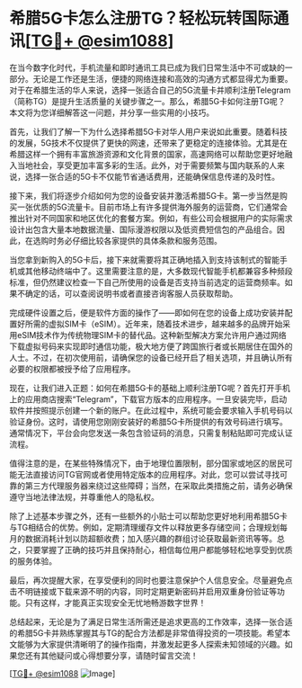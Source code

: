 # 希腊5G卡怎么注册TG？轻松玩转国际通讯[[TG💪+ @esim1088](https://t.me/s/esim1088)]

在当今数字化时代，手机流量和即时通讯工具已成为我们日常生活中不可或缺的一部分。无论是工作还是生活，便捷的网络连接和高效的沟通方式都显得尤为重要。对于在希腊生活的华人来说，选择一张适合自己的5G流量卡并顺利注册Telegram（简称TG）是提升生活质量的关键步骤之一。那么，希腊5G卡如何注册TG呢？本文将为您详细解答这一问题，并分享一些实用的小技巧。

首先，让我们了解一下为什么选择希腊5G卡对华人用户来说如此重要。随着科技的发展，5G技术不仅提供了更快的网速，还带来了更稳定的连接体验。尤其是在希腊这样一个拥有丰富旅游资源和文化背景的国家，高速网络可以帮助您更好地融入当地社会，享受更加丰富多彩的生活。此外，对于需要频繁与国内联系的人来说，选择一张合适的5G卡不仅能节省通话费用，还能确保信息传递的及时性。

接下来，我们将逐步介绍如何为您的设备安装并激活希腊5G卡。第一步当然是购买一张优质的5G流量卡。目前市场上有许多提供海外服务的运营商，它们通常会推出针对不同国家和地区优化的套餐方案。例如，有些公司会根据用户的实际需求设计出包含大量本地数据流量、国际漫游权限以及低资费短信包的产品组合。因此，在选购时务必仔细比较各家提供的具体条款和服务范围。

当您拿到新购入的5G卡后，接下来就需要将其正确地插入到支持该制式的智能手机或其他移动终端中了。这里需要注意的是，大多数现代智能手机都兼容多种频段标准，但仍然建议检查一下自己所使用的设备是否支持当前选定的运营商频率。如果不确定的话，可以查阅说明书或者直接咨询客服人员获取帮助。

完成硬件设置之后，便是软件方面的操作了——即如何在您的设备上成功安装并配置好所需的虚拟SIM卡（eSIM）。近年来，随着技术进步，越来越多的品牌开始采用eSIM技术作为传统物理SIM卡的替代品。这种新型解决方案允许用户通过网络下载虚拟号码来实现即时通信功能，极大地方便了跨国旅行者或长期居住在国外的人士。不过，在初次使用前，请确保您的设备已经开启了相关选项，并且确认所有必要的权限都被授予给了应用程序。

现在，让我们进入正题：如何在希腊5G卡的基础上顺利注册TG呢？首先打开手机上的应用商店搜索“Telegram”，下载官方版本的应用程序。一旦安装完毕，启动软件并按照提示创建一个新的账户。在此过程中，系统可能会要求输入手机号码以验证身份。这时，请使用您刚刚安装好的希腊5G卡所提供的有效号码进行填写。通常情况下，平台会向您发送一条包含验证码的消息，只需复制粘贴即可完成认证流程。

值得注意的是，在某些特殊情况下，由于地理位置限制，部分国家或地区的居民可能无法直接访问TG官网或者使用特定版本的应用程序。对此，您可以尝试寻找可靠的第三方代理服务器来绕过这些障碍；当然，在采取此类措施之前，请务必确保遵守当地法律法规，并尊重他人的隐私权。

除了上述基本步骤之外，还有一些额外的小贴士可以帮助您更好地利用希腊5G卡与TG相结合的优势。例如，定期清理缓存文件以释放更多存储空间；合理规划每月的数据消耗计划以防超额收费；加入感兴趣的群组讨论获取最新资讯等等。总之，只要掌握了正确的技巧并且保持耐心，相信每位用户都能够轻松地享受到优质的服务体验。

最后，再次提醒大家，在享受便利的同时也要注意保护个人信息安全。尽量避免点击不明链接或下载来源不明的内容，同时定期更新密码并启用双重身份验证等功能。只有这样，才能真正实现安全无忧地畅游数字世界！

总结起来，无论是为了满足日常生活所需还是追求更高的工作效率，选择一张合适的希腊5G卡并熟练掌握其与TG的配合方法都是非常值得投资的一项技能。希望本文能够为大家提供清晰明了的操作指南，并激发起更多人探索未知领域的兴趣。如果您还有其他疑问或心得想要分享，请随时留言交流！

[[TG💪+ @esim1088](https://t.me/s/esim1088) ![Image](https://i.postimg.cc/4NQfJmqS/Snipaste-2025-05-13-00-14-12.png)]